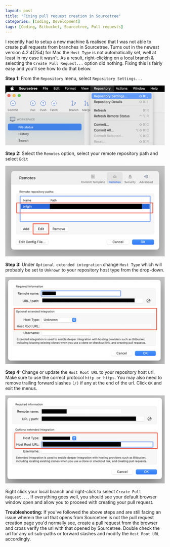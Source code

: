 ```yaml
---
layout: post
title: "Fixing pull request creation in Sourcetree"
categories: [Coding, Development]
tags: [Coding, Bitbucket, Sourcetree, Pull requests]
---
```

I recently had to setup a new machine & realised that I was not able to create pull requests from branches in Sourcetree. Turns out in the newest version 4.2.4(254) for Mac the `Host Type` is not automatically set, well at least in my case it wasn't. As a result, right-clicking on a local branch & selecting the `Create Pull Request...` option did nothing.
Fixing this is fairly easy and you'll see how to do that below.

**Step 1:**
From the `Repository` menu, select `Repository Settings...`

![image](/assets/images/post3/pr-step-1.png)

**Step 2:**
Select the `Remotes` option, select your remote repository path and select `Edit`

![image](/assets/images/post3/pr-step-2.png)

**Step 3:**
Under `Optional extended integration` change `Host Type` which will probably be set to `Unknown` to your repository host type from the drop-down.

![image](/assets/images/post3/pr-step-3.png)

**Step 4:**
Change or update the `Host Root URL` to your repository host url. Make sure to use the correct protocol `http or https`. You may also need to remove trailing forward slashes `(/)` if any at the end of the url. Click `OK` and exit the menus.

![image](/assets/images/post3/pr-step-4.png)

Right click your local branch and right-click to select `Create Pull Request...`. If everything goes well, you should see your default browser window open and allow you to proceed with creating your pull request.

**Troubleshooting:**
If you've followed the above steps and are still facing an issue wherein the url that opens from Sourcetree is not the pull request creation page you'd normally see, create a pull request from the browser and cross verify the url with that opened by Sourcetree. Double check the url for any url sub-paths or forward slashes and modify the `Host Root URL` accordingly.
